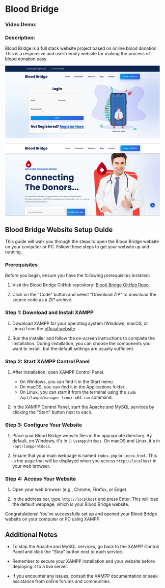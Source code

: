 # Blood Bridge

### Video Demo:

### Description:

Blood Bridge is a full stack website project based on online blood donation. This is a responsive and userfriendly website for making the process of blood donation easy.

![Login Page](./assets/images/sc1.png)

![Home Page](./assets/images/sc2.png)

## Blood Bridge Website Setup Guide

This guide will walk you through the steps to open the Blood Bridge website on your computer or PC. Follow these steps to get your website up and running.

### Prerequisites

Before you begin, ensure you have the following prerequisites installed:

1. Visit the Blood Bridge GitHub repository: [Blood Bridge GitHub Repo](https://github.com/yourusername/your-repo).

2. Click on the "Code" button and select "Download ZIP" to download the source code as a ZIP archive.

### Step 1: Download and Install XAMPP

1. Download XAMPP for your operating system (Windows, macOS, or Linux) from the [official website](https://www.apachefriends.org/index.html).

2. Run the installer and follow the on-screen instructions to complete the installation. During installation, you can choose the components you want to install, but the default settings are usually sufficient.

### Step 2: Start XAMPP Control Panel

1. After installation, open XAMPP Control Panel.

    - On Windows, you can find it in the Start menu.
    - On macOS, you can find it in the Applications folder.
    - On Linux, you can start it from the terminal using the `sudo /opt/lampp/manager-linux-x64.run` command.

2. In the XAMPP Control Panel, start the Apache and MySQL services by clicking the "Start" button next to each.

### Step 3: Configure Your Website

1. Place your Blood Bridge website files in the appropriate directory. By default, on Windows, it's in `C:\xampp\htdocs`. On macOS and Linux, it's in `/opt/lampp/htdocs`.

2. Ensure that your main webpage is named `index.php` or `index.html`. This is the page that will be displayed when you access `http://localhost` in your web browser.

### Step 4: Access Your Website

1. Open your web browser (e.g., Chrome, Firefox, or Edge).

2. In the address bar, type `http://localhost` and press Enter. This will load the default webpage, which is your Blood Bridge website.

Congratulations! You've successfully set up and opened your Blood Bridge website on your computer or PC using XAMPP.

## Additional Notes

-   To stop the Apache and MySQL services, go back to the XAMPP Control Panel and click the "Stop" button next to each service.

-   Remember to secure your XAMPP installation and your website before deploying it to a live server.

-   If you encounter any issues, consult the XAMPP documentation or seek assistance from online forums and communities.
